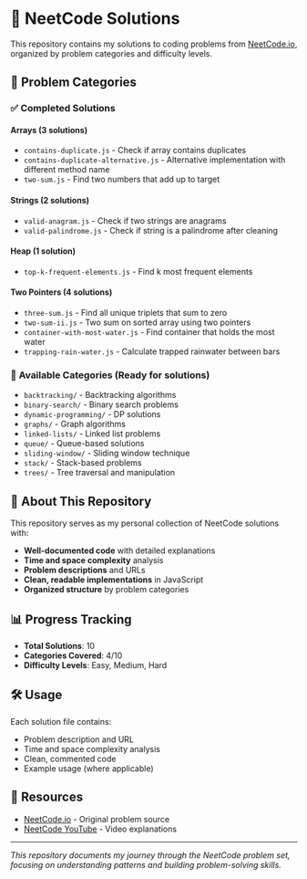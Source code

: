 # 🚀 NeetCode Solutions

This repository contains my solutions to coding problems from [NeetCode.io](https://neetcode.io/), organized by problem categories and difficulty levels.

## 📁 **Problem Categories**

### ✅ **Completed Solutions**

#### **Arrays** (3 solutions)
- `contains-duplicate.js` - Check if array contains duplicates
- `contains-duplicate-alternative.js` - Alternative implementation with different method name
- `two-sum.js` - Find two numbers that add up to target

#### **Strings** (2 solutions)
- `valid-anagram.js` - Check if two strings are anagrams
- `valid-palindrome.js` - Check if string is a palindrome after cleaning

#### **Heap** (1 solution)
- `top-k-frequent-elements.js` - Find k most frequent elements

#### **Two Pointers** (4 solutions)
- `three-sum.js` - Find all unique triplets that sum to zero
- `two-sum-ii.js` - Two sum on sorted array using two pointers
- `container-with-most-water.js` - Find container that holds the most water
- `trapping-rain-water.js` - Calculate trapped rainwater between bars

### 📂 **Available Categories** (Ready for solutions)
- `backtracking/` - Backtracking algorithms
- `binary-search/` - Binary search problems
- `dynamic-programming/` - DP solutions
- `graphs/` - Graph algorithms
- `linked-lists/` - Linked list problems
- `queue/` - Queue-based solutions
- `sliding-window/` - Sliding window technique
- `stack/` - Stack-based problems
- `trees/` - Tree traversal and manipulation

## 🎯 **About This Repository**

This repository serves as my personal collection of NeetCode solutions with:
- **Well-documented code** with detailed explanations
- **Time and space complexity** analysis
- **Problem descriptions** and URLs
- **Clean, readable implementations** in JavaScript
- **Organized structure** by problem categories

## 📊 **Progress Tracking**

- **Total Solutions**: 10
- **Categories Covered**: 4/10
- **Difficulty Levels**: Easy, Medium, Hard

## 🛠️ **Usage**

Each solution file contains:
- Problem description and URL
- Time and space complexity analysis
- Clean, commented code
- Example usage (where applicable)

## 🔗 **Resources**

- [NeetCode.io](https://neetcode.io/) - Original problem source
- [NeetCode YouTube](https://www.youtube.com/c/NeetCode) - Video explanations

---

*This repository documents my journey through the NeetCode problem set, focusing on understanding patterns and building problem-solving skills.*
